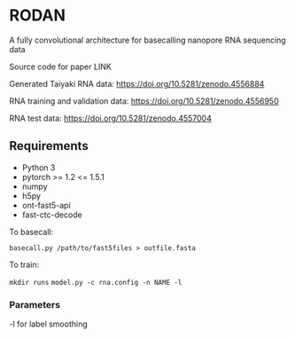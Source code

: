 # RODAN
A fully convolutional architecture for basecalling nanopore RNA sequencing data

Source code for paper LINK

Generated Taiyaki RNA data: https://doi.org/10.5281/zenodo.4556884

RNA training and validation data: https://doi.org/10.5281/zenodo.4556950

RNA test data: https://doi.org/10.5281/zenodo.4557004



## Requirements
* Python 3
* pytorch >= 1.2 <= 1.5.1
* numpy
* h5py
* ont-fast5-api
* fast-ctc-decode

To basecall:

`basecall.py /path/to/fast5files > outfile.fasta`

To train:

`mkdir runs`
`model.py -c rna.config -n NAME -l`

### Parameters
-l for label smoothing

